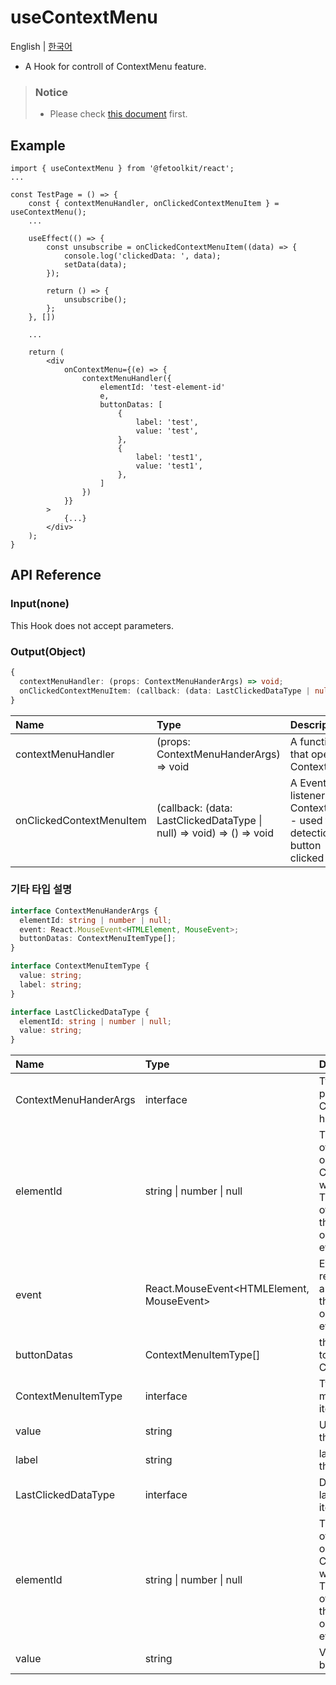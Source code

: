 # useContextMenu

English | [한국어](./useContextMenu_kr.md)

- A Hook for controll of ContextMenu feature.

> ### Notice
>
> - Please check [this document](../joinedFeatures/contextMenu.md) first.

## Example

```tsx
import { useContextMenu } from '@fetoolkit/react';
...

const TestPage = () => {
    const { contextMenuHandler, onClickedContextMenuItem } = useContextMenu();
    ...

    useEffect(() => {
        const unsubscribe = onClickedContextMenuItem((data) => {
            console.log('clickedData: ', data);
            setData(data);
        });

        return () => {
            unsubscribe();
        };
    }, [])

    ...

    return (
        <div
            onContextMenu={(e) => {
                contextMenuHandler({
                    elementId: 'test-element-id'
                    e,
                    buttonDatas: [
                        {
                            label: 'test',
                            value: 'test',
                        },
                        {
                            label: 'test1',
                            value: 'test1',
                        },
                    ]
                })
            }}
        >
            {...}
        </div>
    );
}
```

## API Reference

### Input(none)

This Hook does not accept parameters.

### Output(Object)

```typescript
{
  contextMenuHandler: (props: ContextMenuHanderArgs) => void;
  onClickedContextMenuItem: (callback: (data: LastClickedDataType | null) => void) => () => void;
}
```

| Name                     | Type                                                                  | Description                                                               |
| :----------------------- | :-------------------------------------------------------------------- | :------------------------------------------------------------------------ |
| contextMenuHandler       | (props: ContextMenuHanderArgs) => void                                | A function that open ContextMenu                                          |
| onClickedContextMenuItem | (callback: (data: LastClickedDataType \| null) => void) => () => void | A Event listener of ContextMenu.<br>- used to detection of button clicked |

### 기타 타입 설명

```typescript
interface ContextMenuHanderArgs {
  elementId: string | number | null;
  event: React.MouseEvent<HTMLElement, MouseEvent>;
  buttonDatas: ContextMenuItemType[];
}

interface ContextMenuItemType {
  value: string;
  label: string;
}

interface LastClickedDataType {
  elementId: string | number | null;
  value: string;
}
```

| Name                  | Type                                      | Description                                                                                                                            |
| :-------------------- | :---------------------------------------- | :------------------------------------------------------------------------------------------------------------------------------------- |
| ContextMenuHanderArgs | interface                                 | Type of parameter for ContextMenu handler                                                                                              |
| elementId             | string \| number \| null                  | The unique ID of the element on which the ContextMenu will appear. <br>The unique ID of the element that hangs the onContextMenu event |
| event                 | React.MouseEvent<HTMLElement, MouseEvent> | Event objects returned as arguments in the onContextMenu event listener                                                                |
| buttonDatas           | ContextMenuItemType[]                     | the button info to enter the Context Menu.                                                                                             |
| ContextMenuItemType   | interface                                 | Type of context menu item(button)                                                                                                      |
| value                 | string                                    | Unique key of the button                                                                                                               |
| label                 | string                                    | label values of the button                                                                                                             |
| LastClickedDataType   | interface                                 | Data type for last clicked item                                                                                                        |
| elementId             | string \| number \| null                  | The unique ID of the element on which the ContextMenu will appear. <br>The unique ID of the element that hangs the onContextMenu event |
| value                 | string                                    | Value of clicked button                                                                                                                |
